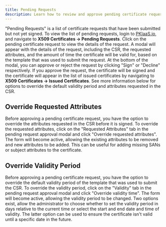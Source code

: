 ```yaml
---
title: Pending Requests
description: Learn how to review and approve pending certificate requests on PKIaaS.io.
---
```

"Pending Requests" is a list of certificate requests that have been submitted but not yet signed. To view the list of pending requests, login to [PKIaaS.io](https://www.pkiaas.io/auth/login), and navigate to **X509 Certificates -> Pending Requests**. Click on the pending certificate request to view the details of the request. A modal will appear with the details of the request, including the CSR, the requested attributes, and the amount of time the certificate will be valid for, based on the template that was used to submit the request. At the bottom of the modal, you can approve or reject the request by clicking "Sign" or "Decline" respectively. If you approve the request, the certificate will be signed and the certificate will appear in the list of issued certificates by navigating to **X509 Certificates -> Issued Certificates**. See more information below for options to override the default validity period and attributes requested in the CSR.

## Override Requested Attributes

Before approving a pending certificate request, you have the option to override the attributes requested in the CSR before it is signed. To override the requested attributes, click on the "Requested Attributes" tab in the pending request approval modal and click "Override requested attributes". The form will become active, allowing the existing attributes to be removed and new attributes to be added. This can be useful for adding missing SANs or subject attributes to the certificate.

## Override Validity Period

Before approving a pending certificate request, you have the option to override the default validity period of the template that was used to submit the CSR. To override the validity period, click on the "Validity" tab in the pending request approval modal and click "Override validity time". The form will become active, allowing the validity period to be changed. Two options exist, allow the administrator to choose whether to set the validity period in days relative to the current time or select the start and end date and time of validity. The latter option can be used to ensure the certificate isn't valid until a specific date in the future.